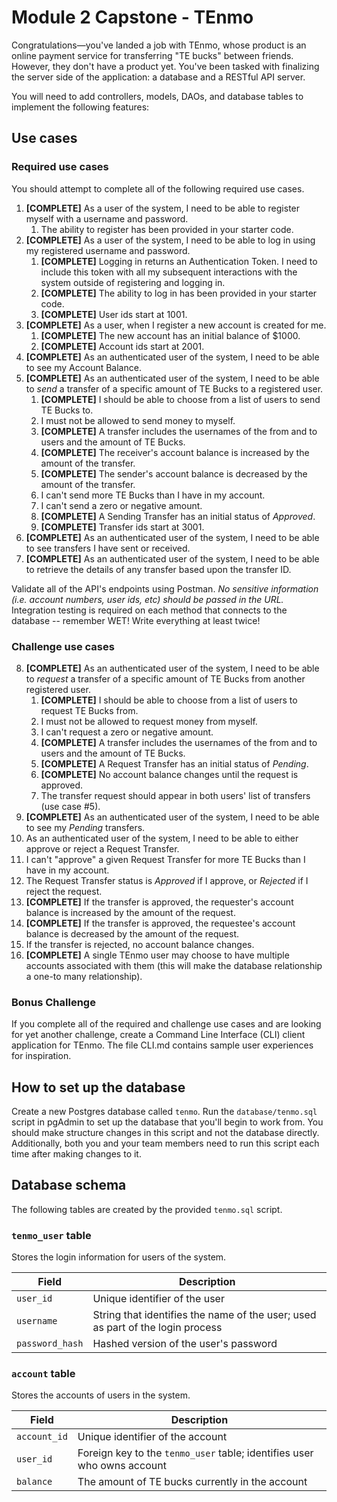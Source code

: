 # Module 2 Capstone - TEnmo

Congratulations—you've landed a job with TEnmo, whose product is an online payment service for transferring "TE bucks" between friends. However, they don't have a product yet. You've been tasked with finalizing the server side of the application: a database and a RESTful API server.

You will need to add controllers, models, DAOs, and database tables to implement the following features:

## Use cases

### Required use cases

You should attempt to complete all of the following required use cases.

1. **[COMPLETE]** As a user of the system, I need to be able to register myself with a username and password.
   1. The ability to register has been provided in your starter code.
2. **[COMPLETE]** As a user of the system, I need to be able to log in using my registered username and password.
   1. **[COMPLETE]** Logging in returns an Authentication Token. I need to include this token with all my subsequent interactions with the system outside of registering and logging in.
   2.  **[COMPLETE]** The ability to log in has been provided in your starter code.
   3. **[COMPLETE]** User ids start at 1001.
3. **[COMPLETE]** As a user, when I register a new account is created for me.
   1. **[COMPLETE]** The new account has an initial balance of $1000.
   2. **[COMPLETE]** Account ids start at 2001.
4. **[COMPLETE]** As an authenticated user of the system, I need to be able to see my Account Balance.
5. **[COMPLETE]** As an authenticated user of the system, I need to be able to *send* a transfer of a specific amount of TE Bucks to a registered user. 
   1. **[COMPLETE]** I should be able to choose from a list of users to send TE Bucks to. 
   2. I must not be allowed to send money to myself.
   3. **[COMPLETE]** A transfer includes the usernames of the from and to users and the amount of TE Bucks.
   4. **[COMPLETE]** The receiver's account balance is increased by the amount of the transfer.
   5. **[COMPLETE]** The sender's account balance is decreased by the amount of the transfer.
   6. I can't send more TE Bucks than I have in my account.
   7. I can't send a zero or negative amount.
   8. **[COMPLETE]** A Sending Transfer has an initial status of *Approved*.
   9. **[COMPLETE]** Transfer ids start at 3001.
6. **[COMPLETE]** As an authenticated user of the system, I need to be able to see transfers I have sent or received.
7. **[COMPLETE]** As an authenticated user of the system, I need to be able to retrieve the details of any transfer based upon the transfer ID.

Validate all of the API's endpoints using Postman.  *No sensitive information (i.e. account numbers, user ids, etc) should be passed in the URL.*  Integration testing is required on each method that connects to the database -- remember WET!  Write everything at least twice!

###  Challenge use cases

8. **[COMPLETE]** As an authenticated user of the system, I need to be able to *request* a transfer of a specific amount of TE Bucks from another registered user.
   1. **[COMPLETE]** I should be able to choose from a list of users to request TE Bucks from.
   2. I must not be allowed to request money from myself.
   3. I can't request a zero or negative amount.
   4. **[COMPLETE]** A transfer includes the usernames of the from and to users and the amount of TE Bucks.
   5. **[COMPLETE]** A Request Transfer has an initial status of *Pending*.
   6. **[COMPLETE]** No account balance changes until the request is approved.
   7. The transfer request should appear in both users' list of transfers (use case #5).
9.  **[COMPLETE]** As an authenticated user of the system, I need to be able to see my *Pending* transfers.
10. As an authenticated user of the system, I need to be able to either approve or reject a Request Transfer.
   8. I can't "approve" a given Request Transfer  for more TE Bucks than I have in my account.
   9. The Request Transfer status is *Approved* if I approve, or *Rejected* if I reject the request.
   10. **[COMPLETE]** If the transfer is approved, the requester's account balance is increased by the amount of the request.
   11. **[COMPLETE]** If the transfer is approved, the requestee's account balance is decreased by the amount of the request.
   12. If the transfer is rejected, no account balance changes.
   13. **[COMPLETE]** A single TEnmo user may choose to have multiple accounts associated with them (this will make the database relationship a one-to many relationship).

### Bonus Challenge

If you complete all of the required and challenge use cases and are looking for yet another challenge, create a Command Line Interface (CLI) client application for TEnmo. The file CLI.md contains sample user experiences for inspiration. 

## How to set up the database

Create a new Postgres database called `tenmo`. Run the `database/tenmo.sql` script in pgAdmin to set up the database that you'll begin to work from. You should make structure changes in this script and not the database directly. Additionally, both you and your team members need to run this script each time after making changes to it. 

## Database schema

The following tables are created by the provided `tenmo.sql` script. 

### `tenmo_user` table

Stores the login information for users of the system.

| Field           | Description                                                                    |
| --------------- | ------------------------------------------------------------------------------ |
| `user_id`       | Unique identifier of the user                                                  |
| `username`      | String that identifies the name of the user; used as part of the login process |
| `password_hash` | Hashed version of the user's password                                          |

### `account` table

Stores the accounts of users in the system.

| Field           | Description                                                             |
| --------------- | ----------------------------------------------------------------------- |
| `account_id`    | Unique identifier of the account                                        |
| `user_id`       | Foreign key to the `tenmo_user` table; identifies user who owns account |
| `balance`       | The amount of TE bucks currently in the account                       |

